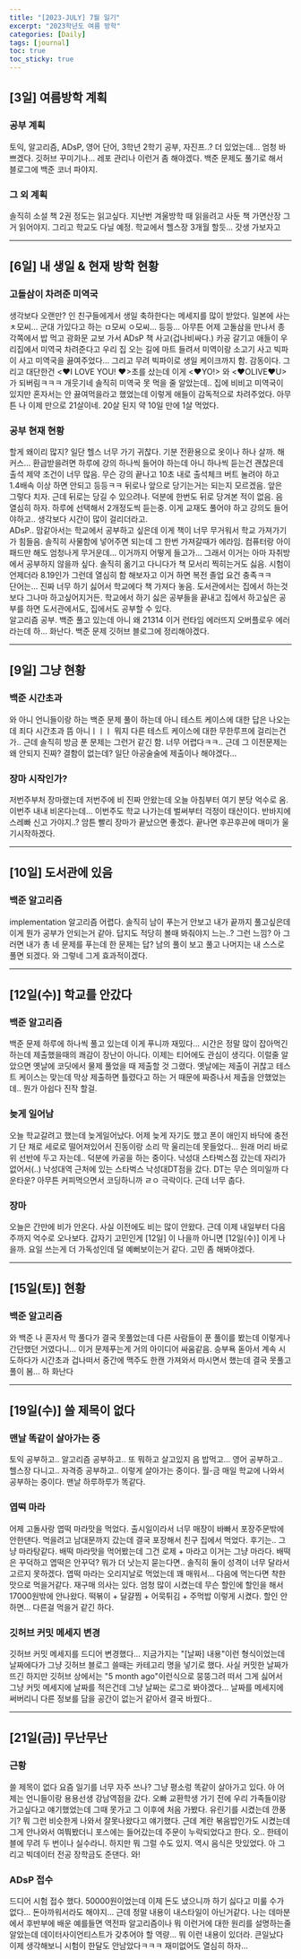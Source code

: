 ```yaml
---
title: "[2023-JULY] 7월 일기"
excerpt: "2023학년도 여름 방학"
categories: [Daily]
tags: [journal]
toc: true
toc_sticky: true
---
```


## [3일] 여름방학 계획
### 공부 계획
토익, 알고리즘, ADsP, 영어 단어, 3학년 2학기 공부, 자진프..? 더 있었는데... 엄청 바쁘겠다. 깃허브 꾸미기나... 레포 관리나 이런거 좀 해야겠다. 백준 문제도 풀기로 해서 블로그에 백준 코너 파야지.

### 그 외 계획
솔직히 소설 책 2권 정도는 읽고싶다. 지난번 겨울방학 때 읽을려고 사둔 책 가면산장 그거 읽어야지. 그리고 학교도 다닐 예정. 학교에서 헬스장 3개월 할듯... 갓생 가보자고

***

## [6일] 내 생일 & 현재 방학 현황
### 고돌삼이 차려준 미역국
생각보다 오랜만? 인 친구들에게서 생일 축하한다는 메세지를 많이 받았다. 일본에 사는 ㅊ모씨... 군대 가있다고 하는 ㅁ모씨 ㅇ모씨... 등등... 아무튼 어제 고돌삼을 만나서 종각쪽에서 밥 먹고 광화문 교보 가서 ADsP 책 사고(겁나비싸다.) 카공 갈기고 애들이 우리집에서 미역국 차려준다고 우리 집 오는 길에 마트 들려서 미역이랑 소고기 사고 빅파이 사고 미역국을 끓여주었다... 그리고 무려 빅파이로 생일 케이크까지 함. 감동이다. 그리고 대단한건  <♥I LOVE YOU! ♥>초를 샀는데 이게 <♥YO!> 와 <♥OLIVE♥U> 가 되버림ㅋㅋㅋ 개웃기네 솔직히 미역국 못 먹을 줄 알았는데.. 집에 비비고 미역국이 있지만 혼자서는 안 끓여먹을라고 했었는데 이렇게 애들이 감독적으로 차려주었다. 아무튼 나 이제 만으로 21살이네. 20살 된지 약 10일 만에 1살 먹었다.

### 공부 현재 현황
할게 왜이리 많지? 일단 헬스 너무 가기 귀찮다. 기분 전환용으로 옷이나 하나 살까. 해커스... 환급받을려면 하루에 강의 하나씩 들어야 하는데 아니 하나씩 듣는건 괜찮은데 출석 제약 조건이 너무 많음. 무슨 강의 끝나고 10초 내로 출석체크 버트 눌려야 하고 1.4배속 이상 하면 안되고 등등ㅋㅋ 뒤로나 앞으로 당기는거는 되는지 모르겠음. 앞은 그렇다 치자. 근데 뒤로는 당길 수 있으려나. 덕분에 한번도 뒤로 당겨본 적이 없음. 음 열심히 하자. 하루에 선택해서 2개정도씩 듣는중. 이게 교재도 풀어야 하고 강의도 들어야하고.. 생각보다 시간이 많이 걸리더라고.<br>
ADsP.. 맘같아서는 학교에서 공부하고 싶은데 이게 책이 너무 무거워서 학교 가져가기가 힘들음. 솔직히 사물함에 넣어주면 되는데 그 한번 가져갈때가 에라임. 컴퓨터랑 아이패드만 해도 엄청나게 무거운데... 이거까지 어떻게 들고가... 그래서 이거는 아마 자취방에서 공부하지 않을까 싶다. 솔직히 옮기고 다니다가 책 모서리 찍히는거도 싫음. 시험이 언제더라 8.19인가 그런데 열심히 함 해보자고 이거 하면 복전 졸업 요건 충족ㅋㅋ<br>
단어는... 진짜 너무 하기 싫어서 학교에다 책 가져다 놓음. 도서관에서는 집에서 하는것보다 그나마 하고싶어지거든. 학교에서 하기 싫은 공부들을 끝내고 집에서 하고싶은 공부를 하면 도서관에서도, 집에서도 공부할 수 있다.<br>
알고리즘 공부. 백준 풀고 있는데 아니 왜 21314 이거 런타임 에러뜨지 오버플로우 에러라는데 하... 화난다. 백준 문제 깃허브 블로그에 정리해야겠다. 

*** 
## [9일] 그냥 현황
### 백준 시간초과
와 아니 언니들이랑 하는 백준 문제 풀이 하는데 아니 테스트 케이스에 대한 답은 나오는데 죄다 시간초과 뜸 아니ㅣㅣㅣ 뭐지 다른 테스트 케이스에 대한 무한루프에 걸리는건가.. 근데 솔직히 방금 푼 문제는 그런거 같긴 함. 너무 어렵다ㅋㅋ.. 근데 그 이전문제는 왜 안되지 진짜? 결함이 없는데? 일단 아공술술에 제출이나 해야겠다...

### 장마 시작인가?
저번주부처 장마랬는데 저번주에 비 진짜 안왔는데 오늘 아침부터 여기 분당 억수로 옴. 이번주 내내 비온다는데... 이번주도 학교 나가는데 벌써부터 걱정이 태산이다. 반바지에 스레빠 신고 가야지..? 암튼 빨리 장마가 끝났으면 좋겠다. 끝나면 후끈후끈에 매미가 울기시작하겠다.

***

## [10일] 도서관에 있음
### 백준 알고리즘
implementation 알고리즘 어렵다. 솔직히 남이 푸는거 안보고 내가 끝까지 풀고싶은데 이게 뭔가 공부가 안되는거 같아. 답지도 적당히 볼때 봐줘야지 느는..? 그런 느낌? 아 그러면 내가 총 네 문제를 푸는데 한 문제는 답? 남의 풀이 보고 풀고 나머지는 내 스스로 풀면 되겠다. 와 그렇네 그게 효과적이겠다. 

***

## [12일(수)] 학교를 안갔다
### 백준 알고리즘
백준 문제 하루에 하나씩 풀고 있는데 이게 푸니까 재밌다... 시간은 정말 많이 잡아먹긴 하는데 제출했을때의 쾌감이 장난이 아니다. 이제는 티어에도 관심이 생긱다. 이럴줄 알았으면 옛날에 코딧에서 물제 풀었을 때 제출할 것 그랬다. 옛날에는 제출이 귀찮고 테스트 케이스는 맞는데 막상 제출하면 틀렸다고 하는 거 때문에 짜증나서 제출을 안했었는데.. 뭔가 아쉽다 진작 할걸.

### 늦게 일어남
오늘 학교갈려고 했는데 늦게일어났다. 어제 늦게 자기도 했고 폰이 애인지 바닥에 충전기 단 채로 세로로 떨어져있어서 진동이랑 소리 막 울리는데 못들었다... 원래 머리 바로 위 선반에 두고 자는데.. 덕분에 카공을 하는 중이다. 낙성대 스타벅스점 갔는데 자리가 없어서(..) 낙성대역 근처에 있는 스타벅스 낙성대DT점을 갔다. DT는 무슨 의미일까 다운타운? 아무튼 커피먹으면서 코딩하니까 ㄹㅇ 극락이다. 근데 너무 춥다.

### 장마
오늘은 간만에 비가 안온다. 사실 이전에도 비는 많이 안왔다. 근데 이제 내일부터 다음주까지 억수로 오나보다. 갑자기 고민인게 [12일] 이 나을까 아니면 [12일(수)] 이게 나을까. 요일 쓰는게 더 가독성인데 덜 예뻐보이는거 같다. 고민 좀 해봐야겠다.

***

## [15일(토)] 현황
### 백준 알고리즘
와 백준 나 혼자서 막 풀다가 결국 못풀었는데 다른 사람들이 푼 풀이를 봤는데 이렇게나 간단했던 거였다니... 이거 문제푸는게 거의 아이디어 싸움같음. 승부욕 돋아서 계속 시도하다가 시간초과 겁나떠서 중간에 맥주도 한캔 가져와서 마시면서 했는데 결국 못풀고 풀이 봄... 하 화난다

***

## [19일(수)] 쓸 제목이 없다
### 맨날 똑같이 살아가는 중
토익 공부하고.. 알고리즘 공부하고.. 또 뭐하고 살고있지 음 밥먹고... 영어 공부하고.. 헬스장 다니고.. 자격증 공부하고.. 이렇게 살아가는 중이다. 월-금 매일 학교에 나와서 공부하는 중이다. 맨날 하루하루가 똑같다.

### 엽떡 마라
어제 고돌사랑 엽떡 마라맛을 먹었다. 출시일이라서 너무 매장이 바빠서 포장주문밖에 안한댄다. 먹을려고 남대문까지 갔는데 결국 포장해서 친구 집에서 먹었다. 후기는.. 그냥 마라탕같다. 배떡 마라맛을 먹어봤는데 그건 로제 + 마라고 이거는 그냥 마라다. 배떡은 꾸덕하고 엽떡은 안꾸덕? 뭐가 더 낫는지 묻는다면.. 솔직히 둘이 성격이 너무 달라서 고르지 못하겠다. 엽떡 마라는 오리지날로 먹었는데 꽤 매워서... 다음에 먹는다면 착한맛으로 먹을거같다. 재구매 의사는 있다. 엄청 많이 시켰는데 무슨 할인에 할인을 해서 17000원밖에 안나왔다. 떡볶이 + 달걀찜 + 어묵튀김 + 주먹밥 이렇게 시켰다. 할인 안하면... 다른걸 먹을거 같긴 하다.

### 깃허브 커밋 메세지 변경
깃허브 커밋 메세지를 드디어 변경했다... 지금가지는 "[날짜] 내용"이런 형식이었는데 날짜에다가 그냥 깃허브 블로그 쓸때는 카테고리 명을 넣기로 했다. 사실 커밋한 날짜가 뜨긴 하지만 깃허브 상에서는 "5 month ago"이런식으로 뭉뚱그려 떠서 그게 싫어서 그냥 커밋 메세지에 날짜를 적은건데 그냥 날짜는 로그로 봐야겠다... 날짜를 메세지에 써버리니 다른 정보를 담을 공간이 없는거 같아서 결국 바꿨다..

***

## [21일(금)] 무난무난
### 근황
쓸 제목이 없다 요즘 일기를 너무 자주 쓰나? 그냥 평소렁 똑같이 살아가고 있다. 아 어제는 언니들이랑 용용선생 강남역점을 갔다. 오빠 교환학생 가기 전에 우리 가족들이랑 가고싶다고 얘기했었는데 그때 못가고 그 이후에 처음 가봤다. 유린기를 시켰는데 깐풍기? 뭐 그런 비슷한게 나와서 잘못나왔다고 얘기했다. 근데 계란 볶음밥인가도 시켰는데 그게 안나와서 여쭤봤더니 포스에는 들어갔는데 주문이 누락되었다고 한다. 오.. 한테이블에 무려 두 번이나 실수라니. 하지만 뭐 그럴 수도 있지. 역시 음식은 맛있었다. 아 그리고 빅데이터 전공 장학금도 준댄다. 와!

### ADsP 접수
드디어 시험 접수 했다. 50000원이었는데 이제 돈도 냈으니까 하기 싫다고 미룰 수가 없다... 돈아까워서라도 해야지... 근데 정말 내용이 내스타일이 아닌거같다. 나는 데마분에서 후반부에 배운 예를들면 역전파 알고리즘이나 뭐 이런거에 대한 원리를 설명하는줄 알았는데 데이터사이언티스트가 갖추어야 할 역량... 뭐 이런 내용이 있더라. 큰일났다 이제 생각해보니 시험이 한달도 안남았다ㅋㅋㅋ 재미없어도 열심히 하자...
